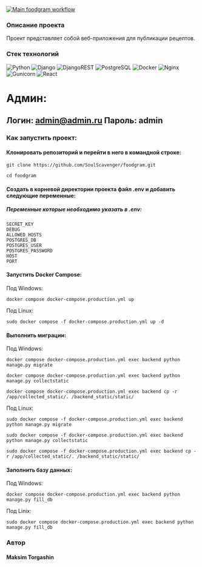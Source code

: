 [![Main foodgram workflow](https://github.com/SoulScavenger/foodgram/actions/workflows/main.yml/badge.svg)](https://github.com/SoulScavenger/foodgram/actions/workflows/main.yml)

### Описание проекта
Проект представляет собой веб-приложения для публикации рецептов.

### Стек технологий
![Python](https://img.shields.io/badge/python-3670A0?style=for-the-badge&logo=python&logoColor=ffdd54)
![Django](https://img.shields.io/badge/Django-0b990f?style=for-the-badge&logo=django&logoColor=ffffff)
![DjangoREST](https://img.shields.io/badge/DJANGO-REST-ff1709?style=for-the-badge&logo=django&logoColor=white&color=ff1709&labelColor=gray)
![PostgreSQL](https://img.shields.io/badge/PostgreSQL-0352fc?style=for-the-badge&logo=PostgreSQL&logoColor=white)
![Docker](https://img.shields.io/badge/Docker-032cfc?style=for-the-badge&logo=Docker&logoColor=white)
![Nginx](https://img.shields.io/badge/nginx-07fc03?style=for-the-badge&logo=nginx&logoColor=white)
![Gunicorn](https://img.shields.io/badge/Gunicorn-03fcf?style=for-the-badge&logo=Gunicorn&logoColor=white)
![React](https://img.shields.io/badge/React-03ebfc?style=for-the-badge&logo=React&logoColor=white)

# Админ: 
## Логин: admin@admin.ru Пароль: admin


### Как запустить проект:
#### Клонировать репозиторий и перейти в него в командной строке:

```
git clone https://github.com/SoulScavenger/foodgram.git
```

```
cd foodgram
```

#### Создать в корневой директории проекта файл .env и добавить следующие переменные:

##### Переменные которые необходимо указать в .env:
```
SECRET_KEY
DEBUG
ALLOWED_HOSTS
POSTGRES_DB
POSTGRES_USER
POSTGRES_PASSWORD
HOST
PORT
```

#### Запустить Docker Compose:

Под Windows:
```
docker compose docker-compose.production.yml up
```

Под Linux:
```
sudo docker compose -f docker-compose.production.yml up -d
```

#### Выполнить миграции:

Под Windows:
```
docker compose docker-compose.production.yml exec backend python manage.py migrate

docker compose docker-compose.production.yml exec backend python manage.py collectstatic

docker compose docker-compose.production.yml exec backend cp -r /app/collected_static/. /backend_static/static/
```

Под Linux:
```
sudo docker compose -f docker-compose.production.yml exec backend python manage.py migrate

sudo docker compose -f docker-compose.production.yml exec backend python manage.py collectstatic

sudo docker compose -f docker-compose.production.yml exec backend cp -r /app/collected_static/. /backend_static/static/
```

#### Заполнить базу данных:
Под Windows:
```
docker compose docker-compose.production.yml exec backend python manage.py fill_db
```
Под Linix:
```
sudo docker compose docker-compose.production.yml exec backend python manage.py fill_db
```

### Автор
#### Maksim Torgashin
